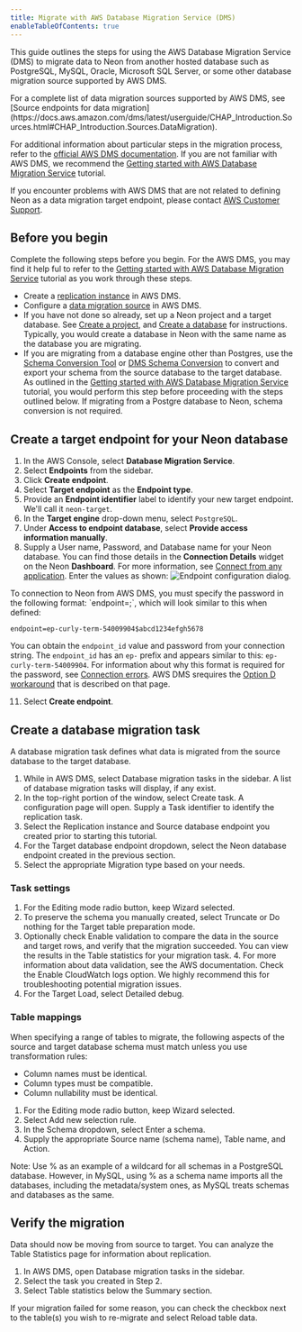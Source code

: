 ```yaml
---
title: Migrate with AWS Database Migration Service (DMS)
enableTableOfContents: true
---
```


This guide outlines the steps for using the AWS Database Migration Service (DMS) to migrate data to Neon from another hosted database such as PostgreSQL, MySQL, Oracle, Microsoft SQL Server, or some other database migration source supported by AWS DMS.

<Admonition type="note">
For a complete list of data migration sources supported by AWS DMS, see [Source endpoints for data migration](https://docs.aws.amazon.com/dms/latest/userguide/CHAP_Introduction.Sources.html#CHAP_Introduction.Sources.DataMigration).
</Admonition>

For additional information about particular steps in the migration process, refer to the [official AWS DMS documentation](https://docs.aws.amazon.com/dms/latest/userguide/Welcome.html). If you are not familiar with AWS DMS, we recommend the [Getting started with AWS Database Migration Service](https://docs.aws.amazon.com/dms/latest/userguide/CHAP_GettingStarted.html) tutorial.

If you encounter problems with AWS DMS that are not related to defining Neon as a data migration target endpoint, please contact [AWS Customer Support](https://aws.amazon.com/contact-us/).

## Before you begin

Complete the following steps before you begin. For the AWS DMS, you may find it help ful to refer to the [Getting started with AWS Database Migration Service](https://docs.aws.amazon.com/dms/latest/userguide/CHAP_GettingStarted.html) tutorial as you work through these steps.

- Create a [replication instance](https://docs.aws.amazon.com/dms/latest/userguide/CHAP_ReplicationInstance.Creating.html) in AWS DMS.
- Configure a [data migration source](https://docs.aws.amazon.com/dms/latest/userguide/CHAP_Source.html) in AWS DMS.
- If you have not done so already, set up a Neon project and a target database. See [Create a project](/docs/manage/projects#create-a-project), and [Create a database](/docs/manage/databases#delete-a-database) for instructions. Typically, you would create a database in Neon with the same name as the database you are migrating.
- If you are migrating from a database engine other than Postgres, use the [Schema Conversion Tool](https://docs.aws.amazon.com/dms/latest/userguide/CHAP_GettingStarted.SCT.html) or [DMS Schema Conversion](https://docs.aws.amazon.com/dms/latest/userguide/getting-started.html) to convert and export your schema from the source database to the target database. As outlined in the [Getting started with AWS Database Migration Service](https://docs.aws.amazon.com/dms/latest/userguide/CHAP_GettingStarted.html) tutorial, you would perform this step before proceeding with the steps outlined below. If migrating from a Postgre database to Neon, schema conversion is not required.

## Create a target endpoint for your Neon database

1. In the AWS Console, select **Database Migration Service**.
2. Select **Endpoints** from the sidebar.
3. Click **Create endpoint**.
4. Select **Target endpoint** as the **Endpoint type**.
5. Provide an **Endpoint identifier** label to identify your new target endpoint. We'll call it `neon-target`.
6. In the **Target engine** drop-down menu, select `PostgreSQL`.
7. Under **Access to endpoint database**, select **Provide access information manually**.
8. Supply a User name, Password, and Database name for your Neon database. You can find those details in the **Connection Details** widget on the Neon **Dashboard**. For more information, see [Connect from any application](/docs/connect/connect-from-any-app). Enter the values as shown:
![Endpoint configuration dialog](/docs/import/endpoint_configuration.png).

<Admonition type="important">
To connection to Neon from AWS DMS, you must specify the password in the following format: `endpoint=<endpoint_id>;<password>`, which will look similar to this when defined:

```text
endpoint=ep-curly-term-54009904$abcd1234efgh5678
```

You can obtain the `endpoint_id` value and password from your connection string. The `endpoint_id` has an `ep-` prefix and appears similar to this: `ep-curly-term-54009904`. For information about why this format is required for the password, see [Connection errors](https://neon.tech/docs/connect/connection-errors#the-endpoint-id-is-not-specified). AWS DMS srequires the [Option D workaround](https://neon.tech/docs/connect/connection-errors#d-specify-the-endpoint-id-in-the-password-field) that is described on that page.
</Admonition>

11. Select **Create endpoint**.

## Create a database migration task

A database migration task defines what data is migrated from the source database to the target database.

1. While in AWS DMS, select Database migration tasks in the sidebar. A list of database migration tasks will display, if any exist.
2. In the top-right portion of the window, select Create task. A configuration page will open.
Supply a Task identifier to identify the replication task.
3. Select the Replication instance and Source database endpoint you created prior to starting this tutorial.
4. For the Target database endpoint dropdown, select the Neon database endpoint created in the previous section.
5. Select the appropriate Migration type based on your needs.

### Task settings

1. For the Editing mode radio button, keep Wizard selected.
2. To preserve the schema you manually created, select Truncate or Do nothing for the Target table preparation mode.
3. Optionally check Enable validation to compare the data in the source and target rows, and verify that the migration succeeded. You can view the results in the Table statistics for your migration task. 4. For more information about data validation, see the AWS documentation.
Check the Enable CloudWatch logs option. We highly recommend this for troubleshooting potential migration issues.
5. For the Target Load, select Detailed debug.

### Table mappings

When specifying a range of tables to migrate, the following aspects of the source and target database schema must match unless you use transformation rules:

- Column names must be identical.
- Column types must be compatible.
- Column nullability must be identical.

1. For the Editing mode radio button, keep Wizard selected.
2. Select Add new selection rule.
3. In the Schema dropdown, select Enter a schema.
4. Supply the appropriate Source name (schema name), Table name, and Action.

Note:
Use % as an example of a wildcard for all schemas in a PostgreSQL database. However, in MySQL, using % as a schema name imports all the databases, including the metadata/system ones, as MySQL treats schemas and databases as the same.

## Verify the migration

Data should now be moving from source to target. You can analyze the Table Statistics page for information about replication.

1. In AWS DMS, open Database migration tasks in the sidebar.
2. Select the task you created in Step 2.
3. Select Table statistics below the Summary section.

If your migration failed for some reason, you can check the checkbox next to the table(s) you wish to re-migrate and select Reload table data.
